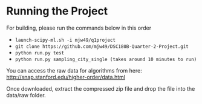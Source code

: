 # Running the Project
For building, please run the commands below in this order 

- `launch-scipy-ml.sh -i mjw49/q1project`
- `git clone https://github.com/mjw49/DSC180B-Quarter-2-Project.git`
- `python run.py test`
- `python run.py sampling_city_single (takes around 10 minutes to run)`

You can access the raw data for algorithms from here: http://snap.stanford.edu/higher-order/data.html

Once downloaded, extract the compressed zip file and drop the file into the data/raw folder.

